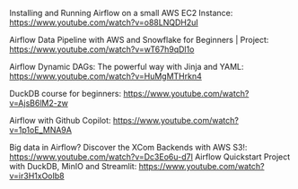 Installing and Running Airflow on a small AWS EC2 Instance: https://www.youtube.com/watch?v=o88LNQDH2uI

Airflow Data Pipeline with AWS and Snowflake for Beginners | Project: https://www.youtube.com/watch?v=wT67h9qDl1o

Airflow Dynamic DAGs: The powerful way with Jinja and YAML: https://www.youtube.com/watch?v=HuMgMTHrkn4


DuckDB course for beginners: https://www.youtube.com/watch?v=AjsB6lM2-zw

Airflow with Github Copilot: https://www.youtube.com/watch?v=1p1oE_MNA9A

Big data in Airflow? Discover the XCom Backends with AWS S3!: https://www.youtube.com/watch?v=Dc3Eo6u-d7I
Airflow Quickstart Project with DuckDB, MinIO and Streamlit: https://www.youtube.com/watch?v=ir3H1xOoIb8

